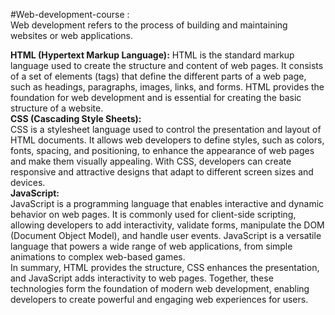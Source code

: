 #Web-development-course :  
Web development refers to the process of building and maintaining websites or web applications.   

**HTML (Hypertext Markup Language):**
HTML is the standard markup language used to create the structure and content of web pages. It consists of a set of elements (tags) that define the different parts of a web page, such as headings, paragraphs, images, links, and forms. HTML provides the foundation for web development and is essential for creating the basic structure of a website.  
**CSS (Cascading Style Sheets):**    
CSS is a stylesheet language used to control the presentation and layout of HTML documents. It allows web developers to define styles, such as colors, fonts, spacing, and positioning, to enhance the appearance of web pages and make them visually appealing. With CSS, developers can create responsive and attractive designs that adapt to different screen sizes and devices.  
**JavaScript:**    
JavaScript is a programming language that enables interactive and dynamic behavior on web pages. It is commonly used for client-side scripting, allowing developers to add interactivity, validate forms, manipulate the DOM (Document Object Model), and handle user events. JavaScript is a versatile language that powers a wide range of web applications, from simple animations to complex web-based games.  
In summary, HTML provides the structure, CSS enhances the presentation, and JavaScript adds interactivity to web pages. Together, these technologies form the foundation of modern web development, enabling developers to create powerful and engaging web experiences for users.  
